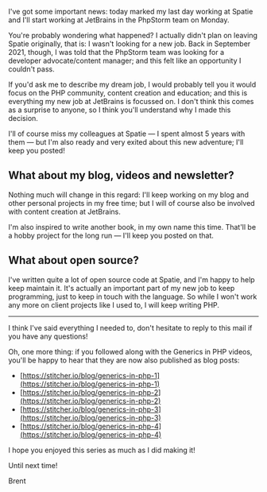 I've got some important news: today marked my last day working at Spatie and I'll start working at JetBrains in the PhpStorm team on Monday.

You're probably wondering what happened? I actually didn't plan on leaving Spatie originally, that is: I wasn't looking for a new job. Back in September 2021, though, I was told that the PhpStorm team was looking for a developer advocate/content manager; and this felt like an opportunity I couldn't pass.

If you'd ask me to describe my dream job, I would probably tell you it would focus on the PHP community, content creation and education; and this is everything my new job at JetBrains is focussed on. I don't think this comes as a surprise to anyone, so I think you'll understand why I made this decision. 

I'll of course miss my colleagues at Spatie — I spent almost 5 years with them — but I'm also ready and very exited about this new adventure; I'll keep you posted!

## What about my blog, videos and newsletter?

Nothing much will change in this regard: I'll keep working on my blog and other personal projects in my free time; but I will of course also be involved with content creation at JetBrains.

I'm also inspired to write another book, in my own name this time. That'll be a hobby project for the long run — I'll keep you posted on that.

## What about open source?

I've written quite a lot of open source code at Spatie, and I'm happy to help keep maintain it. It's actually an important part of my new job to keep programming, just to keep in touch with the language. So while I won't work any more on client projects like I used to, I will keep writing PHP.

---

I think I've said everything I needed to, don't hesitate to reply to this mail if you have any questions!

Oh, one more thing: if you followed along with the Generics in PHP videos, you'll be happy to hear that they are now also published as blog posts:

- [https://stitcher.io/blog/generics-in-php-1](https://stitcher.io/blog/generics-in-php-1)
- [https://stitcher.io/blog/generics-in-php-2](https://stitcher.io/blog/generics-in-php-2)
- [https://stitcher.io/blog/generics-in-php-3](https://stitcher.io/blog/generics-in-php-3)
- [https://stitcher.io/blog/generics-in-php-4](https://stitcher.io/blog/generics-in-php-4)

I hope you enjoyed this series as much as I did making it!

Until next time!

Brent


